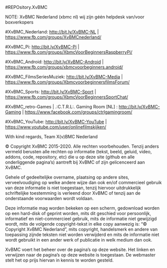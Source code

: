 #REPOsitory.XvBMC
 
NOTE: XvBMC Nederland (xbmc nl) wij zijn géén helpdesk van/voor boxverkopers
 
  
   
#XvBMC_Nederland:
http://bit.ly/XvBMC-NL | https://www.fb.com/groups/XvBMCnederland/
 
#XvBMC_Pi:
http://bit.ly/XvBMC-Pi | https://www.fb.com/groups/XbmcVoorBeginnersRaspberryPi/
 
#XvBMC_Android:
http://bit.ly/XvBMC-Android | https://www.fb.com/groups/xbmcvoorbeginners.android/
 
#XvBMC_FilmsSeriesMuziek:
http://bit.ly/XvBMC-Media | https://www.fb.com/groups/XbmcvoorbeginnersfilmsForum/
 
#XvBMC_Sports:
http://bit.ly/XvBMC-Sport | https://www.fb.com/groups/XbmcVoorBeginnersSportChat/
 
#XvBMC_retro-Games         |                  .:C.T.R.L:. Gaming Room [NL] :
http://bit.ly/XvBMC-Gaming | https://www.facebook.com/groups/ctrlgamingroom/
 
#XvBMC_YouTube:
http://bit.ly/XvBMC-YouTube | https://www.youtube.com/user/onlinefilmskijken/
   
  
 
With kind regards, 
Team X(v)BMC Nederland 
 
  
© Copyright XvBMC 2015-2020. Alle rechten voorbehouden. Tenzij anders vermeld berusten alle rechten op informatie (tekst, beeld, geluid, video, addons, code, repository, etc) die u op deze site (github en alle onderliggende pagina’s) aantreft bij XvBMC of zijn gelicenceerd aan XvBMC.
 
Gehele of gedeeltelijke overname, plaatsing op andere sites, verveelvoudiging op welke andere wijze dan ook en/of commercieel gebruik van deze informatie is niet toegestaan, tenzij hiervoor uitdrukkelijk schriftelijke toestemming is verleend door XvBMC of tenzij aan de onderstaande voorwaarden wordt voldaan.
 
Deze informatie mag worden bekeken op een scherm, gedownload worden op een hard-disk of geprint worden, mits dit geschied voor persoonlijk, informatief en niet-commercieel gebruik, mits de informatie niet gewijzigd wordt, mits de volgende copyright-tekst in elke copy aanwezig is: “© Copyright XvBMC Nederland”, mits copyright, handelsmerk en andere van toepassing zijnde teksten niet worden verwijderd en mits de informatie niet wordt gebruikt in een ander werk of publicatie in welk medium dan ook.
 
XvBMC voert het beheer over de pagina’s op deze website. Het linken en verwijzen naar de pagina’s op deze website is toegestaan. De webmaster stelt het op prijs hiervan in kennis te worden gesteld.
 